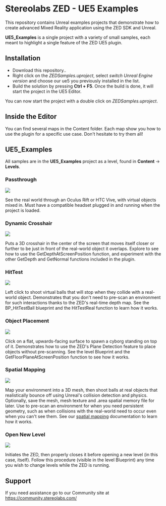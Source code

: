# Stereolabs ZED - UE5 Examples

This repository contains Unreal examples projects that demonstrate how to create advanced Mixed Reality application using the ZED SDK and Unreal.

**UE5_Examples** is a single project with a variety of small samples, each meant to highlight a single feature of the ZED UE5 plugin. 

## Installation

- Download this repository..
- Right click on the *ZEDSamples.uproject*, select *switch Unreal Engine version* and choose our ue5 you previously installed in the list.
- Build the solution by pressing **Ctrl + F5**. Once the build is done, it will start the project in the UE5 Editor. 

You can now start the project with a double click on *ZEDSamples.uproject*.

## Inside the Editor

You can find several maps in the Content folder. Each map show you how to use the plugin for a specific use case. Don't hesitate to try them all!

## UE5_Examples

All samples are in the **UE5_Examples** project as a level, found in **Content** -> **Levels**. 


### Passthrough

[![](https://thumbs.gfycat.com/SecondOrangeGlassfrog-size_restricted.gif)](https://gfycat.com/SecondOrangeGlassfrog)

See the real world through an Oculus Rift or HTC Vive, with virtual objects mixed in. Must have a compatible headset plugged in and running when the project is loaded. 

### Dynamic Crosshair

[![](https://thumbs.gfycat.com/PreciousElegantKiskadee-size_restricted.gif)](https://gfycat.com/PreciousElegantKiskadee)

Puts a 3D crosshair in the center of the screen that moves itself closer or further to be just in front of the real-world object it overlaps. Explore to see how to use the GetDepthAtScreenPosition function, and experiment with the other GetDepth and GetNormal functions included in the plugin. 

### HitTest

[![](https://thumbs.gfycat.com/VerifiableAcrobaticDungbeetle-size_restricted.gif)](https://gfycat.com/VerifiableAcrobaticDungbeetle)

Left click to shoot virtual balls that will stop when they collide with a real-world object. Demonstrates that you don't need to pre-scan an environment for such interactions thanks to the ZED's real-time depth map. See the BP_HitTestBall blueprint and the HitTestReal function to learn how it works. 

### Object Placement

[![](https://thumbs.gfycat.com/ColorfulBareFlatfish-size_restricted.gif)](https://gfycat.com/ColorfulBareFlatfish)

Click on a flat, upwards-facing surface to spawn a cyborg standing on top of it. Demonstrates how to use the ZED's Plane Detection feature to place objects without pre-scanning. See the level Blueprint and the GetFloorPlaneAtScreenPosition function to see how it works.

### Spatial Mapping

[![](https://thumbs.gfycat.com/PersonalThankfulGrizzlybear-size_restricted.gif)](https://gfycat.com/PersonalThankfulGrizzlybear)

Map your environment into a 3D mesh, then shoot balls at real objects that realistically bounce off using Unreal's collision detection and physics. Optionally, save the mesh, mesh texture and .area spatial memory file for later. Use to pre-scan an environment for when you need persistent geometry, such as when collisions with the real-world need to occur even when you can't see them. See our [spatial mapping](https://docs.stereolabs.com/mixed-reality/unreal/spatial-mapping/) documentation to learn how it works. 


### Open New Level

[![](https://thumbs.gfycat.com/CaringJoyousHerring-size_restricted.gif)](https://gfycat.com/CaringJoyousHerring)

Initiates the ZED, then properly closes it before opening a new level (in this case, itself). Follow this procedure (visible in the level Blueprint) any time you wish to change levels while the ZED is running. 

## Support
If you need assistance go to our Community site at https://community.stereolabs.com/
